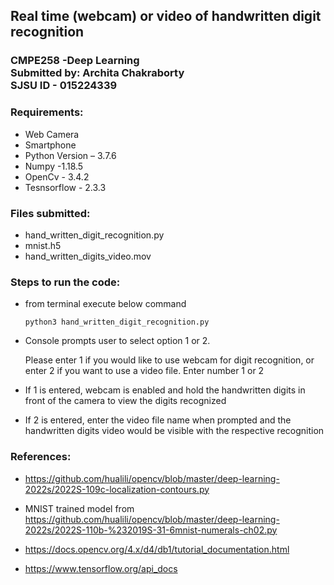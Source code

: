 <h2 > 
    Real time (webcam)  or video of handwritten digit recognition<br/>
</h2>
<h3 > 
    CMPE258 -Deep Learning<br/>
    Submitted by: Archita Chakraborty<br/>
    SJSU ID - 015224339<br/>
</h3>

<h3 > Requirements:</h3>


* Web Camera  
* Smartphone
* Python Version – 3.7.6  
* Numpy  -1.18.5
* OpenCv  - 3.4.2
* Tesnsorflow  - 2.3.3

<h3 > Files submitted:</h3>

* hand_written_digit_recognition.py
* mnist.h5
* hand_written_digits_video.mov

<h3 > Steps to run the code:</h3>

* from terminal execute below command 

   `python3 hand_written_digit_recognition.py`

* Console prompts user to select option 1 or 2. 

   Please enter 1 if you would like to use webcam for digit recognition, or enter 2 if you want to use a video file. 
   Enter number 1 or 2

* If 1 is entered, webcam is enabled and hold the handwritten digits in front of the camera to view the digits recognized

* If 2 is entered, enter the video file name when prompted and the handwritten digits video would be visible with the respective recognition




<h3 > References:</h3>

* https://github.com/hualili/opencv/blob/master/deep-learning-2022s/2022S-109c-localization-contours.py

* MNIST trained model from https://github.com/hualili/opencv/blob/master/deep-learning-2022s/2022S-110b-%232019S-31-6mnist-numerals-ch02.py

* https://docs.opencv.org/4.x/d4/db1/tutorial_documentation.html

* https://www.tensorflow.org/api_docs
